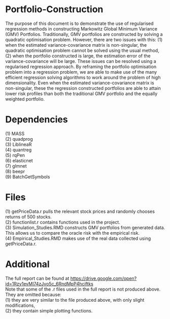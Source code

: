 # Portfolio-Construction
The purpose of this document is to demonstrate the use of regularised regression methods in constructing Markowitz Global Minimum Variance (GMV) Portfolios. Traditionally, GMV portfolios are constructed by solving a quadratic optimisation problem. However, there are two issues with this: (1) when the estimated variance-covariance matrix is non-singular, the quadratic optimisation problem cannot be solved using the usual method, (2) when the portfolio constructed is large, the estimation error of the variance-covariance will be large. These issues can be resolved using a regularised regression approach. By reframing the portfolio optimisation problem into a regression problem, we are able to make use of the many efficient regression solving algorithms to work around the problem of high dimensionality. Even when the estimated variance-covariance matrix is non-singular, these the regression constructed portfolios are able to attain lower risk profiles than both the traditional GMV portfolio and the equally weighted portfolio.

# Dependencies
(1) MASS
<br />(2) quadprog
<br />(3) LiblineaR
<br />(4) quantreg
<br />(5) rqPen
<br />(6) elasticnet
<br />(7) glmnet
<br />(8) beepr
<br />(9) BatchGetSymbols

# Files
(1) getPriceData.r pulls the relevant stock prices and randomly chooses returns of 500 stocks.
<br />(2) functionlist.r contains functions used in the project.
<br />(3) Simulation_Studies.RMD constructs GMV portfolios from generated data. This allows us to compare the oracle risk with the empirical risk.
<br />(4) Empirical_Studies.RMD makes use of the real data collected using getPriceData.r.

# Additional
The full report can be found at https://drive.google.com/open?id=1Rzy1evMI74zJvo5c_6RndMpP4hciftks
<br />Note that some of the .r files used in the full report is not produced above. They are omitted because:
<br />(1) they are very similar to the file produced above, with only slight modifications,
<br />(2) they contain simple plotting functions.
